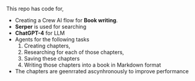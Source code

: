 This repo has code for, 
- Creating a Crew AI flow for **Book writing**.
- **Serper** is used for searching
- **ChatGPT-4** for LLM
- Agents for the following tasks
  1. Creating chapters,
  2. Researching for each of those chapters,
  3. Saving these chapters
  4. Writing those chapters into a book in Markdown format
- The chapters are geenrrated ascynhronously to improve performance
